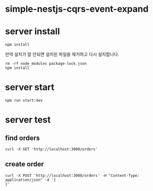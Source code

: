 # simple-nestjs-cqrs-event-expand

# server install

```shell
npm install
```

만약 설치가 잘 안되면 설치된 파일을 제거하고 다시 설치합니다.

```shell
rm -rf node_modules package-lock.json
npm install
```

# server start

```shell
npm run start:dev
```

# server test

## find orders

```shell
curl -X GET 'http://localhost:3000/orders'
```

## create order

```shell
curl -X POST 'http://localhost:3000/orders' -H "Content-Type: application/json" -d '{
}'
```
